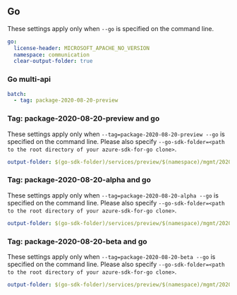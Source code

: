 ## Go

These settings apply only when `--go` is specified on the command line.

``` yaml $(go)
go:
  license-header: MICROSOFT_APACHE_NO_VERSION
  namespace: communication
  clear-output-folder: true
```

### Go multi-api

``` yaml $(go) && $(multiapi)
batch:
  - tag: package-2020-08-20-preview
```

### Tag: package-2020-08-20-preview and go

These settings apply only when `--tag=package-2020-08-20-preview --go` is specified on the command line.
Please also specify `--go-sdk-folder=<path to the root directory of your azure-sdk-for-go clone>`.

``` yaml $(tag) == 'package-2020-08-20-preview' && $(go)
output-folder: $(go-sdk-folder)/services/preview/$(namespace)/mgmt/2020-08-20-preview/$(namespace)
```

### Tag: package-2020-08-20-alpha and go

These settings apply only when `--tag=package-2020-08-20-alpha --go` is specified on the command line.
Please also specify `--go-sdk-folder=<path to the root directory of your azure-sdk-for-go clone>`.

``` yaml $(tag) == 'package-2020-08-20-alpha' && $(go)
output-folder: $(go-sdk-folder)/services/preview/$(namespace)/mgmt/2020-08-20-alpha/$(namespace)
```

### Tag: package-2020-08-20-beta and go

These settings apply only when `--tag=package-2020-08-20-beta --go` is specified on the command line.
Please also specify `--go-sdk-folder=<path to the root directory of your azure-sdk-for-go clone>`.

``` yaml $(tag) == 'package-2020-08-20-beta' && $(go)
output-folder: $(go-sdk-folder)/services/preview/$(namespace)/mgmt/2020-08-20-beta/$(namespace)
```
